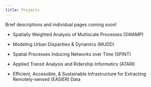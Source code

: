 ```yaml
---
title: Projects
---
```


Brief descriptions and individual pages coming soon!

- Spatially Weighted Analysis of Multiscale Processes (SWAMP)

- Modeling Urban Disparities &amp; Dynamics (MUDD)

- Spatial Processes Inducing Networks over Time (SPINT)

- Applied Transit Analysis and Ridership Informatics (ATARI)

- Efficient, Accessible, &amp; Sustainable Infrastructure for Extracting Remotely-sensed (EASIER) Data
